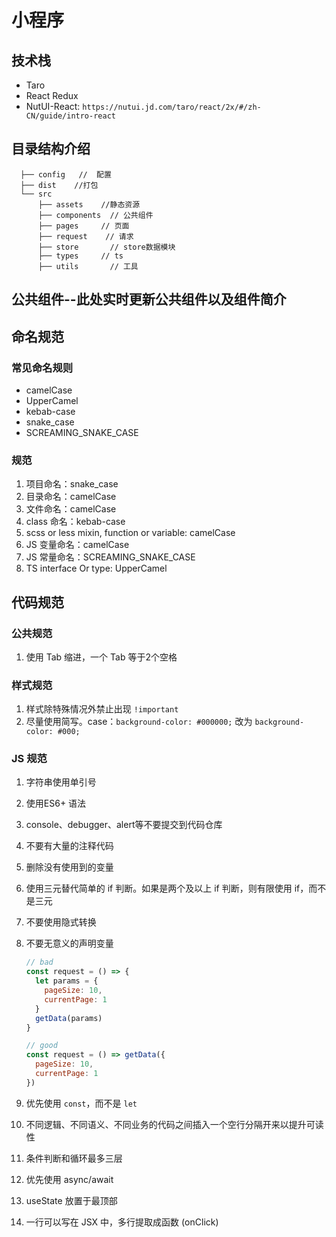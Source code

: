 # 小程序 

 ## 技术栈

- Taro
- React Redux
- NutUI-React:  `https://nutui.jd.com/taro/react/2x/#/zh-CN/guide/intro-react`

## 目录结构介绍

```
  ├── config   //  配置                     
  ├── dist    //打包
  └── src                        
      ├── assets    //静态资源
      ├── components  // 公共组件  
      ├── pages     // 页面
      ├── request    // 请求
      ├── store       // store数据模块
      ├── types     // ts
      ├── utils       // 工具                
```
## 公共组件--此处实时更新公共组件以及组件简介


## 命名规范

### 常见命名规则

- camelCase
- UpperCamel
- kebab-case
- snake_case
- SCREAMING_SNAKE_CASE

### 规范

1. 项目命名：snake_case
2. 目录命名：camelCase
3. 文件命名：camelCase
4. class 命名：kebab-case
5. scss or less mixin, function or variable: camelCase
6. JS 变量命名：camelCase
7. JS 常量命名：SCREAMING_SNAKE_CASE
8. TS interface Or type: UpperCamel

## 代码规范

### 公共规范

1. 使用 Tab 缩进，一个 Tab 等于2个空格

### 样式规范

1. 样式除特殊情况外禁止出现 `!important`
2. 尽量使用简写。case：`background-color: #000000;` 改为 `background-color: #000;`

### JS 规范

1. 字符串使用单引号
2. 使用ES6+ 语法
3. console、debugger、alert等不要提交到代码仓库
4. 不要有大量的注释代码
5. 删除没有使用到的变量
6. 使用三元替代简单的 if 判断。如果是两个及以上 if 判断，则有限使用 if，而不是三元
7. 不要使用隐式转换
8. 不要无意义的声明变量

   ```javascript
   // bad
   const request = () => {
     let params = {
       pageSize: 10,
       currentPage: 1
     }
     getData(params)
   }

   // good
   const request = () => getData({
     pageSize: 10,
     currentPage: 1
   })
   ```

9. 优先使用 `const`，而不是 `let`
10. 不同逻辑、不同语义、不同业务的代码之间插入一个空行分隔开来以提升可读性
11. 条件判断和循环最多三层
12. 优先使用 async/await
13. useState 放置于最顶部
14. 一行可以写在 JSX 中，多行提取成函数 (onClick)
